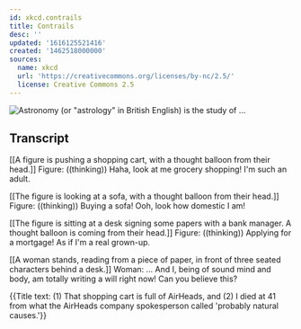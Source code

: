 ```yaml
---
id: xkcd.contrails
title: Contrails
desc: ''
updated: '1616125521416'
created: '1462518000000'
sources:
  name: xkcd
  url: 'https://creativecommons.org/licenses/by-nc/2.5/'
  license: Creative Commons 2.5
---
```

![Astronomy (or "astrology" in British English) is the study of ...](https://imgs.xkcd.com/comics/contrails.png)

## Transcript
[[A figure is pushing a shopping cart, with a thought balloon from their head.]]
Figure: ((thinking)) Haha, look at me grocery shopping! I'm such an adult. 

[[The figure is looking at a sofa, with a thought balloon from their head.]]
Figure: ((thinking)) Buying a sofa! Ooh, look how domestic I am!

[[The figure is sitting at a desk signing some papers with a bank manager. A thought balloon is coming from their head.]]
Figure: ((thinking)) Applying for a mortgage! As if I'm a real grown-up.

[[A woman stands, reading from a piece of paper, in front of three seated characters behind a desk.]]
Woman: ... And I, being of sound mind and body, am totally writing a will right now! Can you believe this?

{{Title text: (1) That shopping cart is full of AirHeads, and (2) I died at 41 from what the AirHeads company spokesperson called 'probably natural causes.'}}
